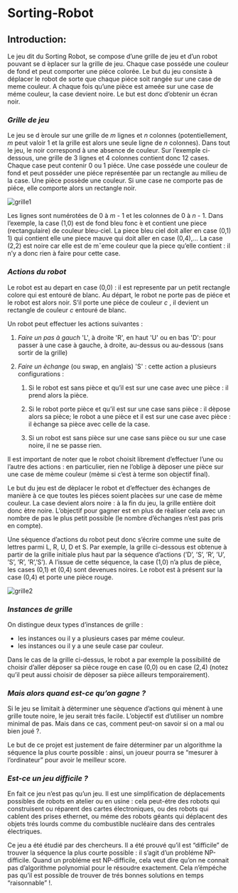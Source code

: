 # Sorting-Robot

## Introduction:

Le jeu dit du Sorting Robot, se compose d’une grille de jeu et d’un robot pouvant se d ́eplacer sur la grille de jeu. Chaque case posséde une couleur de fond et peut comporter  une  piéce  colorée.  Le  but  du  jeu  consiste  à  déplacer  le  robot  de  sorte  que  chaque  piéce  soit rangée sur une case de meme couleur. A chaque fois qu’une pièce est ameée sur une case de méme couleur, la case devient noire. Le but est donc d’obtenir un écran noir.

### *Grille de jeu*

Le jeu se d ́eroule sur une grille de *m* lignes et *n* colonnes (potentiellement, *m* peut valoir 1 et la grille est alors une seule ligne de *n* colonnes). Dans tout le jeu, le noir correspond à une absence de couleur. Sur l’exemple ci-dessous, une grille de 3 lignes et 4 colonnes contient donc 12 cases. Chaque case peut contenir 0 ou 1 piéce. Une case posséde une couleur de fond et peut posséder une piéce représentée par un rectangle au milieu de la case. Une pièce possède une couleur. Si une case ne comporte pas de piéce, elle comporte alors un rectangle noir.

![grille1](https://raw.githubusercontent.com/YacineAll/Sorting-Robot/master/figures/grille.png)

Les lignes sont numérotées de 0 à *m* - 1  et les colonnes de 0 à *n* - 1. Dans l’exemple, la case (1,0) est de fond bleu fonc ́e et contient une piece (rectangulaire) de couleur bleu-ciel. La piece bleu ciel doit aller en case (0,1) 1) qui contient elle une piece mauve qui doit aller en case (0,4),... La case (2,2) est noire car elle est de mˆeme couleur que la piece qu’elle contient : il n’y a donc rien à faire pour cette case.

### *Actions du robot*

Le robot est au depart en case (0,0) : il est represente par un petit rectangle colore qui est entouré de blanc. Au départ, le robot ne porte pas de piéce et le robot est alors noir. S’il porte une piéce de couleur *c* , il devient un rectangle de couleur *c* entouré de blanc. 

Un robot peut effectuer les actions suivantes :
  
1. *Faire un pas à gauch* 'L', à droite 'R', en haut 'U' ou en bas 'D': pour passer à une case à gauche, à droite, au-dessus ou au-dessous (sans sortir de la grille) 
  
2. *Faire un èchange* (ou swap, en anglais) 'S' : cette action a plusieurs configurations :
    
    1. Si le robot est sans pièce et qu’il est sur une case avec une pièce : il prend alors la pièce.
    
    2. Si le robot porte pièce et qu’il est sur une case sans pièce : il dèpose alors sa pièce; le robot a une pièce et il est sur une case avec pièce : il èchange sa pièce avec celle de la case.
  
    3. Si un robot est sans pièce sur une case sans pièce ou sur une case noire, il ne se passe rien.
    
    
Il est important de noter que le robot choisit librement d’effectuer l’une ou l’autre des actions : en particulier, rien ne l’oblige à dèposer une pièce sur une case de mème couleur (mème si c’est à terme son objectif final).

Le but du jeu est de dèplacer le robot et d’effectuer des èchanges de manière à ce que toutes les piéces soient placèes sur une case de mème couleur. La case devient alors noire : à la fin du jeu, la grille entière doit donc ètre noire. L’objectif pour gagner est en plus de rèaliser cela avec un nombre de pas le plus petit possible (le nombre d’échanges n’est pas pris en compte).

Une séquence d’actions du robot peut donc s’écrire comme une suite de lettres parmi L, R, U, D et S. Par exemple, la grille ci-dessous est obtenue à partir de la grille initiale plus haut par la séquence d’actions (’D’, ’S’, ’R’, ’U’, ’S’, ’R’, ’R’,’S’). A l’issue de cette séquence, la case (1,0) n’a plus de pièce, les cases (0,1) et (0,4) sont devenues noires. Le robot est à présent sur la case (0,4) et porte une pièce rouge.

![grille2](https://raw.githubusercontent.com/YacineAll/Sorting-Robot/master/figures/grille1.png)


### *Instances de grille*
  
  On distingue deux types d’instances de grille :
  - les instances ou il y a plusieurs cases par méme couleur.
  - les instances ou il y a une seule case par couleur.
 
Dans le cas de la grille ci-dessus, le robot a par exemple la possibilité de choisir d’aller déposer sa pièce rouge en case (0,0) ou en case (2,4) (notez qu’il peut aussi choisir de dèposer sa pièce ailleurs temporairement).

### *Mais alors quand est-ce qu’on gagne ?*
Si le jeu se limitait à dèterminer une sèquence d’actions qui mènent à une grille toute noire, le jeu serait trés facile. L’objectif est d’utiliser un nombre minimal de pas. Mais dans ce cas, comment peut-on savoir si on a mal ou bien joué ?.

Le but de ce projet est justement de faire déterminer par un algorithme la séquence la plus courte possible : ainsi, un joueur pourra se “mesurer à l’ordinateur” pour avoir le meilleur score.

 ### *Est-ce un jeu difficile ?*
 
En fait ce jeu n’est pas qu’un jeu. Il est une simplification de déplacements possibles de robots en atelier ou en usine : cela peut-étre des robots qui construisent ou réparent des cartes électroniques, ou des robots qui cablent des prises ethernet, ou méme des robots géants qui déplacent des objets trés lourds comme du combustible nucléaire dans des centrales électriques.

Ce jeu a été étudié par des chercheurs. Il a été prouvé qu’il est “difficile” de trouver la séquence la plus courte possible : il s’agit d’un probléme NP-difficile. Quand un probléme est NP-difficile, cela veut dire qu’on ne connait pas d’algorithme polynomial pour le résoudre exactement.  Cela n’émpéche pas qu’il est possible de trouver de trés bonnes solutions en temps “raisonnable” !.
 
